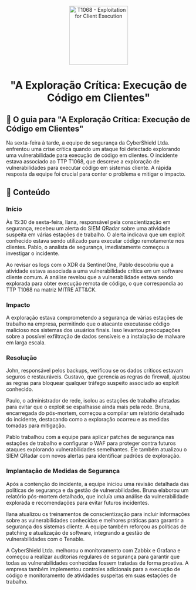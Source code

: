 <p align="center">
  <a href="SUA_URL_DE_IMAGEM">
    <img src="./images/guia.png" alt="T1068 - Exploitation for Client Execution" width="160" height="160">
  </a>
  <h1 align="center">"A Exploração Crítica: Execução de Código em Clientes"</h1>
</p>

## :dart: O guia para "A Exploração Crítica: Execução de Código em Clientes"

Na sexta-feira à tarde, a equipe de segurança da CyberShield Ltda. enfrentou uma crise crítica quando um ataque foi detectado explorando uma vulnerabilidade para execução de código em clientes. O incidente estava associado ao TTP T1068, que descreve a exploração de vulnerabilidades para executar código em sistemas cliente. A rápida resposta da equipe foi crucial para conter o problema e mitigar o impacto.

## :dart: Conteúdo

### Início

Às 15:30 de sexta-feira, Ilana, responsável pela conscientização em segurança, recebeu um alerta do SIEM QRadar sobre uma atividade suspeita em várias estações de trabalho. O alerta indicava que um exploit conhecido estava sendo utilizado para executar código remotamente nos clientes. Pablo, o analista de segurança, imediatamente começou a investigar o incidente.

Ao revisar os logs com o XDR da SentinelOne, Pablo descobriu que a atividade estava associada a uma vulnerabilidade crítica em um software cliente comum. A análise revelou que a vulnerabilidade estava sendo explorada para obter execução remota de código, o que correspondia ao TTP T1068 na matriz MITRE ATT&CK.

### Impacto

A exploração estava comprometendo a segurança de várias estações de trabalho na empresa, permitindo que o atacante executasse código malicioso nos sistemas dos usuários finais. Isso levantou preocupações sobre a possível exfiltração de dados sensíveis e a instalação de malware em larga escala.

### Resolução

John, responsável pelos backups, verificou se os dados críticos estavam seguros e restauráveis. Gustavo, que gerencia as regras do firewall, ajustou as regras para bloquear qualquer tráfego suspeito associado ao exploit conhecido. 

Paulo, o administrador de rede, isolou as estações de trabalho afetadas para evitar que o exploit se espalhasse ainda mais pela rede. Bruna, encarregada do pós-mortem, começou a compilar um relatório detalhado do incidente, destacando como a exploração ocorreu e as medidas tomadas para mitigação.

Pablo trabalhou com a equipe para aplicar patches de segurança nas estações de trabalho e configurar o WAF para proteger contra futuros ataques explorando vulnerabilidades semelhantes. Ele também atualizou o SIEM QRadar com novos alertas para identificar padrões de exploração.

### Implantação de Medidas de Segurança

Após a contenção do incidente, a equipe iniciou uma revisão detalhada das políticas de segurança e da gestão de vulnerabilidades. Bruna elaborou um relatório pós-mortem detalhado, que incluía uma análise da vulnerabilidade explorada e recomendações para evitar futuros incidentes.

Ilana atualizou os treinamentos de conscientização para incluir informações sobre as vulnerabilidades conhecidas e melhores práticas para garantir a segurança dos sistemas cliente. A equipe também reforçou as políticas de patching e atualização de software, integrando a gestão de vulnerabilidades com o Tenable.

A CyberShield Ltda. melhorou o monitoramento com Zabbix e Grafana e começou a realizar auditorias regulares de segurança para garantir que todas as vulnerabilidades conhecidas fossem tratadas de forma proativa. A empresa também implementou controles adicionais para a execução de código e monitoramento de atividades suspeitas em suas estações de trabalho.

